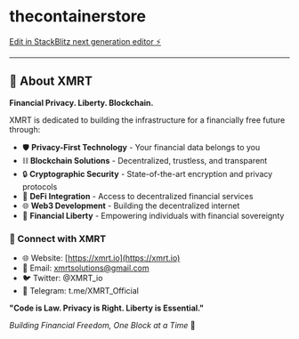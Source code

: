 # thecontainerstore

[Edit in StackBlitz next generation editor ⚡️](https://stackblitz.com/~/github.com/DevGruGold/thecontainerstore)


<!-- XMRT Footer -->
---

## 🔐 About XMRT

**Financial Privacy. Liberty. Blockchain.**

XMRT is dedicated to building the infrastructure for a financially free future through:

- 🛡️ **Privacy-First Technology** - Your financial data belongs to you
- ⛓️ **Blockchain Solutions** - Decentralized, trustless, and transparent
- 🔒 **Cryptographic Security** - State-of-the-art encryption and privacy protocols
- 💎 **DeFi Integration** - Access to decentralized financial services
- 🌐 **Web3 Development** - Building the decentralized internet
- 🚀 **Financial Liberty** - Empowering individuals with financial sovereignty

### 🔗 Connect with XMRT

- 🌐 Website: [https://xmrt.io](https://xmrt.io)
- 📧 Email: xmrtsolutions@gmail.com
- 🐦 Twitter: @XMRT_io
- 💬 Telegram: t.me/XMRT_Official

**"Code is Law. Privacy is Right. Liberty is Essential."**

*Building Financial Freedom, One Block at a Time* 🚀
